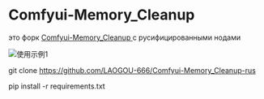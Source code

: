 ﻿# Comfyui-Memory_Cleanup

это форк [Comfyui-Memory_Cleanup ](https://github.com/LAOGOU-666/Comfyui-Memory_Cleanup) с русифицированными нодами


![使用示例1](1.png)


git clone https://github.com/LAOGOU-666/Comfyui-Memory_Cleanup-rus

pip install -r requirements.txt



